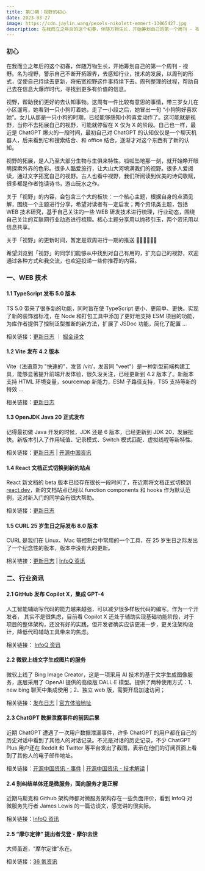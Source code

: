 ```yaml
---
title: 第〇期：视野的初心
date: 2023-03-27
image: https://cdn.jaylin.wang/pexels-nikolett-emmert-13065427.jpg
description: 在我而立之年后的这个初春，伴随万物生长，开始筹划自己的第一个周刊 - 视野。名为视野，警示自己不断开拓眼界，去感知行业，技术的发展，以周刊的形式，促使自己持续去更新，将拓宽视野这件事持续下去。周刊整理的过程，帮助自己去在信息大爆炸时代，寻找到更多有价值的信息。
---
```


### 初心

在我而立之年后的这个初春，伴随万物生长，开始筹划自己的第一个周刊 - 视野。名为视野，警示自己不断开拓眼界，去感知行业，技术的发展，以周刊的形式，促使自己持续去更新，将拓宽视野这件事持续下去。周刊整理的过程，帮助自己去在信息大爆炸时代，寻找到更多有价值的信息。

视野，帮助我们更好的去认知事物。这周有一件比较有意思的事情，带三岁女儿在小区遛弯，她看到一只小狗盯着她，走了一小段之后，她冒出一句 “小狗狗好喜欢她”。女儿从那是一只小狗的时期，已经能够感知小狗喜爱动作了。这可能就是视野，当你不去拓展自己的视野，可能就停留在 X 仅为 X 的阶段。自己也一样，最近是 ChatGPT 爆火的一段时间，最初自己对 ChatGPT 的认知仅仅是一个聊天机器人，后来看到它和搜索结合、和 office 结合，逐渐才对这个东西有了新的认知。

视野的拓展，是人乃至大部分生物与生俱来特性。呱呱坠地那一刻，就开始睁开眼睛探索外界的色彩。很多人酷爱旅行，让大山大河填满我们的视野。很多人爱阅读，通过文字拓宽自己的视野。古人也看中视野，我们所阅读到优美的诗词歌赋，很多都是作者饱读诗书，游山玩水之作。

关于「视野」的内容，会包含三个大的板块：一个核心主题，根据自身的点滴见解，围绕一个主题进行分享，希望对读者有一定启发；两个资讯类主题，包括 WEB 技术研究，基于自己关注的一些 WEB 研发技术进行梳理，行业动态，围绕自己关注的互联网行业动态进行梳理。核心主题分享用以抛砖引玉，两个资讯用以信息共享。

关于「视野」的更新时间，暂定是双周进行一期的推送 💪🏻💪🏻💪🏻

希望浏览到「视野」的同学们能够从中找到对自己有用的，扩充自己的视野，欢迎通过各种方式和我交流，也欢迎投递一些你推荐的内容。

### 一、WEB 技术

#### 1.1 TypeScript 发布 5.0 版本

TS 5.0 带来了很多新的功能，同时旨在使 TypeScript 更小、更简单、更快。实现了新的装饰器标准，在 Node 和打包工具中添加了更好地支持 ESM 项目的功能，为库作者提供了控制泛型推断的新方法，扩展了 JSDoc 功能，简化了配置 ...

相关链接：[更新日志](https://devblogs.microsoft.com/typescript/announcing-typescript-5-0/) ｜ [掘金译文](https://juejin.cn/post/7211151196329115704)

#### 1.2 Vite 发布 4.2 版本

Vite（法语意为 "快速的"，发音 /vit/，发音同 "veet"）是一种新型前端构建工具，能够显著提升前端开发体验，很久没关注，已经更新到 4.2 版本了。新版本支持 HTML 环境变量，sourcemap 新能力，ESM 子路径支持，TS5 支持等新的特效 ...

相关链接：[更新日志](https://github.com/vitejs/vite/blob/main/packages/vite/CHANGELOG.md#420-2023-03-16)

#### 1.3 OpenJDK Java 20 正式发布

记得最初做 Java 开发的时候，JDK 还是 6 版本，已经更新到 JDK 20，发展挺快。新版本引入了作用域值、记录模式、Switch 模式匹配、虚拟线程等新特性。

相关链接：[更新日志](https://www.oracle.com/news/announcement/oracle-releases-java-20-2023-03-21/) | [开源中国资讯](https://www.oschina.net/news/233548/jdk-20-ga)

#### 1.4 React 文档正式切换到新的站点

React 新文档的 beta 版本已经存在很长一段时间了，在近期将文档正式切换到 [react.dev](https://react.dev/blog/2023/03/16/introducing-react-dev)，新的文档站点已经以 function components 和 hooks 作为默认范例，这对新入门的同学会有很大帮助。

相关链接：[更新日志](https://react.dev/blog/2023/03/16/introducing-react-dev)

#### 1.5 CURL 25 岁生日之际发布 8.0 版本

CURL 是我们在 Linux、Mac 等控制台中常用的一个工具，在 25 岁生日之际发出了一个纪念性的版本，版本中没有大的更新。

相关链接：[更新日志](https://daniel.haxx.se/blog/2023/03/20/curl-8-0-0-is-here/) | [InfoQ 资讯](https://www.infoq.cn/article/dwoG7HTEvAXYR09arJyQ)

### 二、行业资讯

#### 2.1 GitHub 发布 Copilot X，集成 GPT-4

人工智能辅助写代码的能力越来越强，可以减少很多样板代码的编写。作为一个开发者， 其实不是很焦虑，目前看 Copilot X 还处于辅助实现基础功能阶段，对于项目的整体架构，还没有好的实践，但开发者确实应该更进一步，更关注架构设计，降低代码辅助工具带来的焦虑。

相关链接： [InfoQ 资讯](https://www.infoq.cn/article/ZRjMrDXcL4XPskS7CgzJ)

#### 2.2 微软上线文字生成图片的服务

微软上线了 Bing Image Creator，这是一项采用 AI 技术的基于文字生成图像服务，底层采用了 OpenAI 提供的高级版 DALL∙E 模型。提供了两种使用方式：1、new bing 聊天中集成使用；2、独立 web 版，需要开启加速访问；

相关链接：[发布日志](https://blogs.bing.com/search-quality-insights/march-2023/Building-the-New-Bing-Image-Creator#:~:text=For%20those%20in%20the%20new%20Bing%20preview%3A%201,and%20encourage%20others%20to%20give%20it%20a%20try.) | [官方体验地址](https://www.bing.com/create?toWww=1&redig=5AD3281E9017444A94DCF6DECCD622CE)

#### 2.3 ChatGPT 数据泄露事件的前因后果

近期 ChatGPT 遭遇了一次用户数据泄漏事件，许多 ChatGPT 的用户都在自己的历史对话中看到了其他人的对话记录。不光是对话的历史记录，不少 ChatGPT Plus 用户还在 Reddit 和 Twitter 等平台发出了截图，表示在他们的订阅页面上看到了其他人的电子邮件地址。

相关链接：[开源中国资讯 - 事件](https://www.oschina.net/news/233842/chatgpt-leak-history) | [开源中国资讯 - 技术解读](https://www.oschina.net/news/234243/redis-chatgpt) |

#### 2.4 别纠结单体还是微服务，面向服务才是正解

近期马斯克和 Github 架构师都对微服务架构存在一些负面评价，看到 InfoQ 对 微服务先行者 James Lewis 的一篇访谈文，感觉讲的很实际。

相关链接：[InfoQ 资讯](https://www.infoq.cn/article/h1BYRQgH4zZqhLPVZArS)

#### 2.5 “摩尔定律” 提出者戈登・摩尔去世

大师虽逝，“摩尔定律”永在。

相关链接：[36 氪资讯](https://36kr.com/p/2188942382416008)
